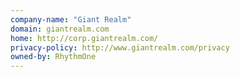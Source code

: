 ```yaml
---
company-name: "Giant Realm"
domain: giantrealm.com
home: http://corp.giantrealm.com/
privacy-policy: http://www.giantrealm.com/privacy
owned-by: RhythmOne
---
```




